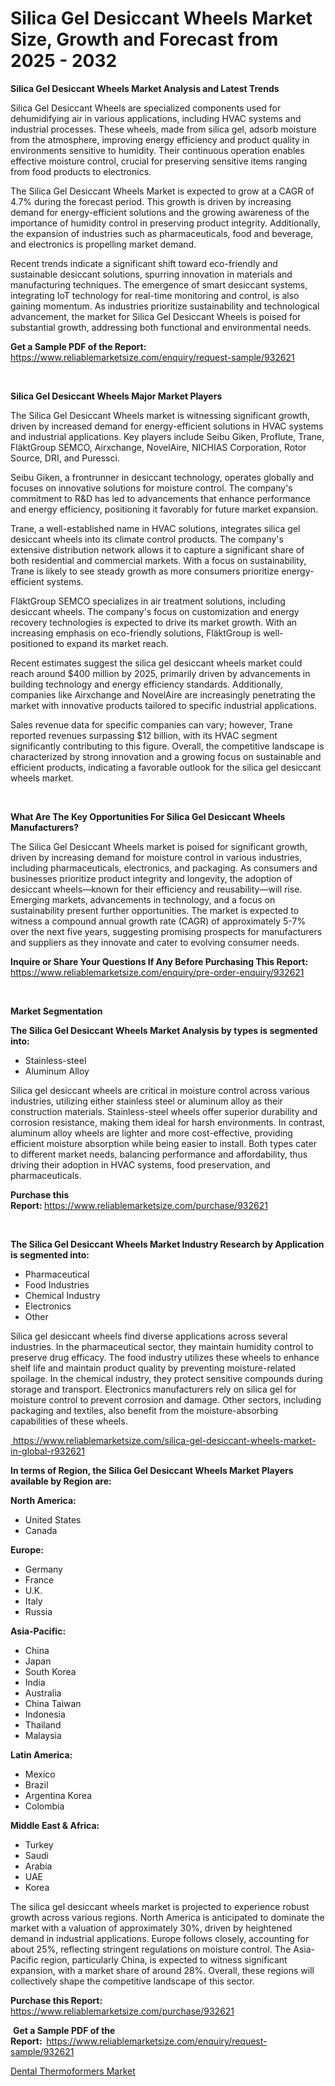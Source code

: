 <p><h1>Silica Gel Desiccant Wheels Market Size, Growth and Forecast from 2025 - 2032</h1></p><p><strong>Silica Gel Desiccant Wheels Market Analysis and Latest Trends</strong></p>
<p><p>Silica Gel Desiccant Wheels are specialized components used for dehumidifying air in various applications, including HVAC systems and industrial processes. These wheels, made from silica gel, adsorb moisture from the atmosphere, improving energy efficiency and product quality in environments sensitive to humidity. Their continuous operation enables effective moisture control, crucial for preserving sensitive items ranging from food products to electronics.</p><p>The Silica Gel Desiccant Wheels Market is expected to grow at a CAGR of 4.7% during the forecast period. This growth is driven by increasing demand for energy-efficient solutions and the growing awareness of the importance of humidity control in preserving product integrity. Additionally, the expansion of industries such as pharmaceuticals, food and beverage, and electronics is propelling market demand. </p><p>Recent trends indicate a significant shift toward eco-friendly and sustainable desiccant solutions, spurring innovation in materials and manufacturing techniques. The emergence of smart desiccant systems, integrating IoT technology for real-time monitoring and control, is also gaining momentum. As industries prioritize sustainability and technological advancement, the market for Silica Gel Desiccant Wheels is poised for substantial growth, addressing both functional and environmental needs.</p></p>
<p><strong>Get a Sample PDF of the Report:&nbsp;</strong> <a href="https://www.reliablemarketsize.com/enquiry/request-sample/932621?utm_campaign=2808&utm_medium=2&utm_source=Github&utm_content=ia&utm_term=21032025&utm_id=silica-gel-desiccant-wheels">https://www.reliablemarketsize.com/enquiry/request-sample/932621</a></p>
<p>&nbsp;</p>
<p><strong>Silica Gel Desiccant Wheels Major Market Players</strong></p>
<p><p>The Silica Gel Desiccant Wheels market is witnessing significant growth, driven by increased demand for energy-efficient solutions in HVAC systems and industrial applications. Key players include Seibu Giken, Proflute, Trane, FläktGroup SEMCO, Airxchange, NovelAire, NICHIAS Corporation, Rotor Source, DRI, and Puressci.</p><p>Seibu Giken, a frontrunner in desiccant technology, operates globally and focuses on innovative solutions for moisture control. The company's commitment to R&D has led to advancements that enhance performance and energy efficiency, positioning it favorably for future market expansion. </p><p>Trane, a well-established name in HVAC solutions, integrates silica gel desiccant wheels into its climate control products. The company's extensive distribution network allows it to capture a significant share of both residential and commercial markets. With a focus on sustainability, Trane is likely to see steady growth as more consumers prioritize energy-efficient systems.</p><p>FläktGroup SEMCO specializes in air treatment solutions, including desiccant wheels. The company's focus on customization and energy recovery technologies is expected to drive its market growth. With an increasing emphasis on eco-friendly solutions, FläktGroup is well-positioned to expand its market reach.</p><p>Recent estimates suggest the silica gel desiccant wheels market could reach around $400 million by 2025, primarily driven by advancements in building technology and energy efficiency standards. Additionally, companies like Airxchange and NovelAire are increasingly penetrating the market with innovative products tailored to specific industrial applications.</p><p>Sales revenue data for specific companies can vary; however, Trane reported revenues surpassing $12 billion, with its HVAC segment significantly contributing to this figure. Overall, the competitive landscape is characterized by strong innovation and a growing focus on sustainable and efficient products, indicating a favorable outlook for the silica gel desiccant wheels market.</p></p>
<p>&nbsp;</p>
<p><strong>What Are The Key Opportunities For Silica Gel Desiccant Wheels Manufacturers?</strong></p>
<p><p>The Silica Gel Desiccant Wheels market is poised for significant growth, driven by increasing demand for moisture control in various industries, including pharmaceuticals, electronics, and packaging. As consumers and businesses prioritize product integrity and longevity, the adoption of desiccant wheels—known for their efficiency and reusability—will rise. Emerging markets, advancements in technology, and a focus on sustainability present further opportunities. The market is expected to witness a compound annual growth rate (CAGR) of approximately 5-7% over the next five years, suggesting promising prospects for manufacturers and suppliers as they innovate and cater to evolving consumer needs.</p></p>
<p><strong>Inquire or Share Your Questions If Any Before Purchasing This Report:</strong> <a href="https://www.reliablemarketsize.com/enquiry/pre-order-enquiry/932621?utm_campaign=2808&utm_medium=2&utm_source=Github&utm_content=ia&utm_term=21032025&utm_id=silica-gel-desiccant-wheels">https://www.reliablemarketsize.com/enquiry/pre-order-enquiry/932621</a></p>
<p>&nbsp;</p>
<p><strong>Market Segmentation</strong></p>
<p><strong>The Silica Gel Desiccant Wheels Market Analysis by types is segmented into:</strong></p>
<p><ul><li>Stainless-steel</li><li>Aluminum Alloy</li></ul></p>
<p><p>Silica gel desiccant wheels are critical in moisture control across various industries, utilizing either stainless steel or aluminum alloy as their construction materials. Stainless-steel wheels offer superior durability and corrosion resistance, making them ideal for harsh environments. In contrast, aluminum alloy wheels are lighter and more cost-effective, providing efficient moisture absorption while being easier to install. Both types cater to different market needs, balancing performance and affordability, thus driving their adoption in HVAC systems, food preservation, and pharmaceuticals.</p></p>
<p><strong>Purchase this Report:&nbsp;</strong><a href="https://www.reliablemarketsize.com/purchase/932621?utm_campaign=2808&utm_medium=2&utm_source=Github&utm_content=ia&utm_term=21032025&utm_id=silica-gel-desiccant-wheels">https://www.reliablemarketsize.com/purchase/932621</a></p>
<p>&nbsp;</p>
<p><strong>The Silica Gel Desiccant Wheels Market Industry Research by Application is segmented into:</strong></p>
<p><ul><li>Pharmaceutical</li><li>Food Industries</li><li>Chemical Industry</li><li>Electronics</li><li>Other</li></ul></p>
<p><p>Silica gel desiccant wheels find diverse applications across several industries. In the pharmaceutical sector, they maintain humidity control to preserve drug efficacy. The food industry utilizes these wheels to enhance shelf life and maintain product quality by preventing moisture-related spoilage. In the chemical industry, they protect sensitive compounds during storage and transport. Electronics manufacturers rely on silica gel for moisture control to prevent corrosion and damage. Other sectors, including packaging and textiles, also benefit from the moisture-absorbing capabilities of these wheels.</p></p>
<p><a href="https://www.reliablemarketsize.com/silica-gel-desiccant-wheels-market-in-global-r932621?utm_campaign=2808&utm_medium=2&utm_source=Github&utm_content=ia&utm_term=21032025&utm_id=silica-gel-desiccant-wheels">&nbsp;https://www.reliablemarketsize.com/silica-gel-desiccant-wheels-market-in-global-r932621</a></p>
<p><strong>In terms of Region, the Silica Gel Desiccant Wheels Market Players available by Region are:</strong></p>
<p>
    <p> <strong> North America: </strong>
        <ul>
            <li>United States</li>
            <li>Canada</li>
        </ul>
        </p> 
    <p> <strong> Europe: </strong>
        <ul>
            <li>Germany</li>
            <li>France</li>
            <li>U.K.</li>
            <li>Italy</li>
            <li>Russia</li>
        </ul>
        </p> 
    <p> <strong> Asia-Pacific: </strong>
        <ul>
            <li>China</li>
            <li>Japan</li>
            <li>South Korea</li>
            <li>India</li>
            <li>Australia</li>
            <li>China Taiwan</li>
            <li>Indonesia</li>
            <li>Thailand</li>
            <li>Malaysia</li>
        </ul>
        </p> 
    <p> <strong> Latin America: </strong>
        <ul>
            <li>Mexico</li>
            <li>Brazil</li>
            <li>Argentina Korea</li>
            <li>Colombia</li>
        </ul>
        </p> 
    <p> <strong> Middle East & Africa: </strong>
        <ul>
            <li>Turkey</li>
            <li>Saudi</li>
            <li>Arabia</li>
            <li>UAE</li>
            <li>Korea</li>
        </ul>
    </p>
    </p>
<p><p>The silica gel desiccant wheels market is projected to experience robust growth across various regions. North America is anticipated to dominate the market with a valuation of approximately 30%, driven by heightened demand in industrial applications. Europe follows closely, accounting for about 25%, reflecting stringent regulations on moisture control. The Asia-Pacific region, particularly China, is expected to witness significant expansion, with a market share of around 28%. Overall, these regions will collectively shape the competitive landscape of this sector.</p></p>
<p><strong>Purchase this Report: </strong><a href="https://www.reliablemarketsize.com/purchase/932621?utm_campaign=2808&utm_medium=2&utm_source=Github&utm_content=ia&utm_term=21032025&utm_id=silica-gel-desiccant-wheels">https://www.reliablemarketsize.com/purchase/932621</a></p>
<p>&nbsp;<strong>Get a Sample PDF of the Report:&nbsp;&nbsp;</strong><a href="https://www.reliablemarketsize.com/enquiry/request-sample/932621?utm_campaign=2808&utm_medium=2&utm_source=Github&utm_content=ia&utm_term=21032025&utm_id=silica-gel-desiccant-wheels">https://www.reliablemarketsize.com/enquiry/request-sample/932621</a></p>
<p><strong></strong></p>
<p><p><a href="https://github.com/saroarmaicky/Market-Research-Report-List-1/blob/main/dental-thermoformers-market.md?utm_campaign=2808&utm_medium=2&utm_source=Github&utm_content=ia&utm_term=21032025&utm_id=silica-gel-desiccant-wheels">Dental Thermoformers Market</a></p></p>